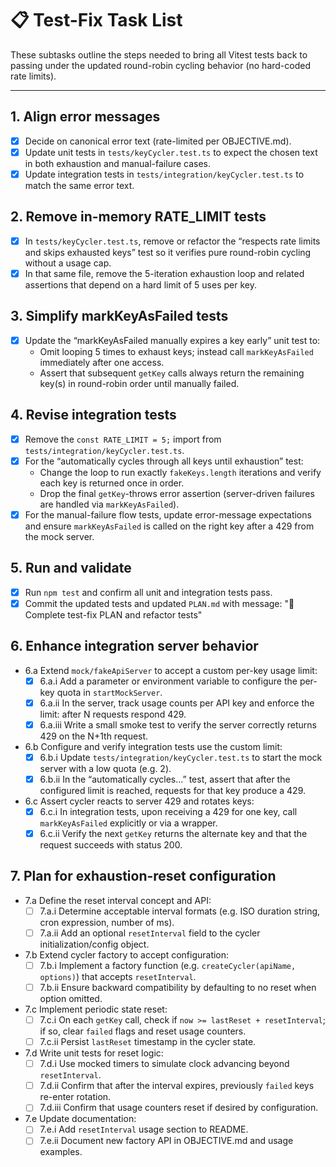 # 📋 Test-Fix Task List

These subtasks outline the steps needed to bring all Vitest tests back to passing under the updated round-robin cycling behavior (no hard-coded rate limits).

---

## 1. Align error messages
- [x] Decide on canonical error text (rate-limited per OBJECTIVE.md).
- [x] Update unit tests in `tests/keyCycler.test.ts` to expect the chosen text in both exhaustion and manual-failure cases.
 - [x] Update integration tests in `tests/integration/keyCycler.test.ts` to match the same error text.

## 2. Remove in-memory RATE_LIMIT tests
- [x] In `tests/keyCycler.test.ts`, remove or refactor the “respects rate limits and skips exhausted keys” test so it verifies pure round-robin cycling without a usage cap.
- [x] In that same file, remove the 5-iteration exhaustion loop and related assertions that depend on a hard limit of 5 uses per key.

## 3. Simplify markKeyAsFailed tests
- [x] Update the “markKeyAsFailed manually expires a key early” unit test to:
  - Omit looping 5 times to exhaust keys; instead call `markKeyAsFailed` immediately after one access.
  - Assert that subsequent `getKey` calls always return the remaining key(s) in round-robin order until manually failed.

## 4. Revise integration tests
- [x] Remove the `const RATE_LIMIT = 5;` import from `tests/integration/keyCycler.test.ts`.
- [x] For the “automatically cycles through all keys until exhaustion” test:
  - Change the loop to run exactly `fakeKeys.length` iterations and verify each key is returned once in order.
  - Drop the final `getKey`-throws error assertion (server-driven failures are handled via `markKeyAsFailed`).
- [x] For the manual-failure flow tests, update error-message expectations and ensure `markKeyAsFailed` is called on the right key after a 429 from the mock server.

## 5. Run and validate
 - [x] Run `npm test` and confirm all unit and integration tests pass.
- [x] Commit the updated tests and updated `PLAN.md` with message:
      "🔨 Complete test-fix PLAN and refactor tests"

## 6. Enhance integration server behavior
- 6.a Extend `mock/fakeApiServer` to accept a custom per-key usage limit:
  - [x] 6.a.i Add a parameter or environment variable to configure the per-key quota in `startMockServer`.
  - [x] 6.a.ii In the server, track usage counts per API key and enforce the limit: after N requests respond 429.
  - [x] 6.a.iii Write a small smoke test to verify the server correctly returns 429 on the N+1th request.

- 6.b Configure and verify integration tests use the custom limit:
  - [x] 6.b.i Update `tests/integration/keyCycler.test.ts` to start the mock server with a low quota (e.g. 2).
  - [x] 6.b.ii In the “automatically cycles…” test, assert that after the configured limit is reached, requests for that key produce a 429.

- 6.c Assert cycler reacts to server 429 and rotates keys:
  - [x] 6.c.i In integration tests, upon receiving a 429 for one key, call `markKeyAsFailed` explicitly or via a wrapper.
  - [x] 6.c.ii Verify the next `getKey` returns the alternate key and that the request succeeds with status 200.

## 7. Plan for exhaustion-reset configuration
- 7.a Define the reset interval concept and API:
  - [ ] 7.a.i Determine acceptable interval formats (e.g. ISO duration string, cron expression, number of ms).
  - [ ] 7.a.ii Add an optional `resetInterval` field to the cycler initialization/config object.

- 7.b Extend cycler factory to accept configuration:
  - [ ] 7.b.i Implement a factory function (e.g. `createCycler(apiName, options)`) that accepts `resetInterval`.
  - [ ] 7.b.ii Ensure backward compatibility by defaulting to no reset when option omitted.

- 7.c Implement periodic state reset:
  - [ ] 7.c.i On each `getKey` call, check if `now >= lastReset + resetInterval`; if so, clear `failed` flags and reset usage counters.
  - [ ] 7.c.ii Persist `lastReset` timestamp in the cycler state.

- 7.d Write unit tests for reset logic:
  - [ ] 7.d.i Use mocked timers to simulate clock advancing beyond `resetInterval`.
  - [ ] 7.d.ii Confirm that after the interval expires, previously `failed` keys re-enter rotation.
  - [ ] 7.d.iii Confirm that usage counters reset if desired by configuration.

- 7.e Update documentation:
  - [ ] 7.e.i Add `resetInterval` usage section to README.
  - [ ] 7.e.ii Document new factory API in OBJECTIVE.md and usage examples.